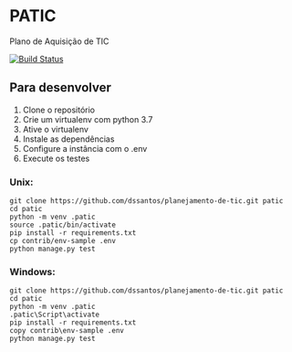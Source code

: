 # PATIC

Plano de Aquisição de TIC

[![Build Status](https://travis-ci.org/dssantos/eventex.svg?branch=master)](https://travis-ci.org/dssantos/eventex)

## Para desenvolver

1. Clone o repositório
2. Crie um virtualenv com python 3.7
3. Ative o virtualenv
4. Instale as dependências
5. Configure a instância com o .env
6. Execute os testes

### Unix:
```console
git clone https://github.com/dssantos/planejamento-de-tic.git patic
cd patic
python -m venv .patic
source .patic/bin/activate
pip install -r requirements.txt
cp contrib/env-sample .env
python manage.py test
```

### Windows:
```console
git clone https://github.com/dssantos/planejamento-de-tic.git patic
cd patic
python -m venv .patic
.patic\Script\activate
pip install -r requirements.txt
copy contrib\env-sample .env
python manage.py test
```
